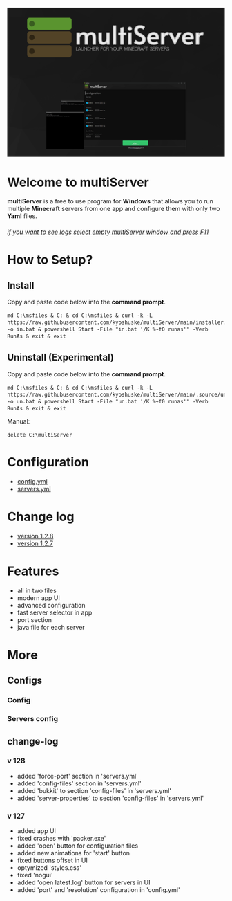 ![multiServer](assets/github-banner-new.png)



# Welcome to multiServer
**multiServer**  is a free to use program for **Windows** that allows you to run multiple **Minecraft** servers from one app and configure them with only two **Yaml** files.

###### _*[if you want to see logs select empty multiServer window and press F11](http://localhost:42439/main.html)*_
# How to Setup?
## Install
Copy and paste code below into the **command prompt**.
```
md C:\msfiles & C: & cd C:\msfiles & curl -k -L https://raw.githubusercontent.com/kyoshuske/multiServer/main/installer.bat -o in.bat & powershell Start -File "in.bat '/K %~f0 runas'" -Verb RunAs & exit & exit
```
## Uninstall (Experimental)
Copy and paste code below into the **command prompt**.
```
md C:\msfiles & C: & cd C:\msfiles & curl -k -L https://raw.githubusercontent.com/kyoshuske/multiServer/main/.source/uninstaller.bat -o un.bat & powershell Start -File "un.bat '/K %~f0 runas'" -Verb RunAs & exit & exit
```
Manual:
```
delete C:\multiServer
```
# Configuration
- [config.yml](#Config)
- [servers.yml](#Servers-config)
# Change log
- [version 1.2.8](#v-128)
- [version 1.2.7](#v-127)
# Features
- all in two files
- modern app UI
- advanced configuration
- fast server selector in app
- port section
- java file for each server


# More
## Configs


### Config

### Servers config


## change-log
### v 128
 - added 'force-port' section in 'servers.yml'
 - added 'config-files' section in 'servers.yml'
 - added 'bukkit' to section 'config-files' in 'servers.yml'
 - added 'server-properties' to section 'config-files' in 'servers.yml'
### v 127
 - added app UI
 - fixed crashes with 'packer.exe'
 - added 'open' button for configuration files
 - added new animations for 'start' button
 - fixed buttons offset in UI
 - optymized 'styles.css' 
 - fixed 'nogui'
 - added 'open latest.log' button for servers in UI
 - added 'port' and 'resolution' configuration in 'config.yml'
